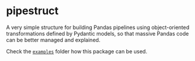# pipestruct

A very simple structure for building Pandas pipelines using object-oriented transformations defined by Pydantic models, so that massive Pandas code can be better managed and explained.

Check the [`examples`](examples/) folder how this package can be used.